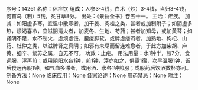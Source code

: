 序号：14261
名称：休疟饮
组成：人参3-4钱，白术（炒）3-4钱，当归3-4钱，何首乌（制）5钱，炙甘草8分。
出处：《景岳全书》卷五十一。
主治：疟疾。
加减：如阳虚多寒，宜温中散寒者，加干姜、肉桂之类，甚者或加制附子；如阴虚多热，烦渴喜冷，宜滋阴清火者，加麦冬、生地、芍药；甚者加知母，或加黄芩；如肾阴不足，水不制火，虚烦虚馁，腰痠脚软，或脾虚痞闷者，加熟地、枸杞、山药、杜仲之类，以滋脾肾之真阴；如邪有未尽而留连难愈者，于此方加柴胡、麻黄、细辛、紫苏之属，自无不可。
功效：止疟。
用法用量：水1钟半，煎7分，食远服，滓再煎；或用阴阳水各1钟，煎1钟，滓亦如之，俱露1宿，次早温服1钟，饭后食远再服1钟。如气血多滞者，或用酒、水各1钟煎服；或服药后饮酒数杯亦可。
制备方法：None
临床应用：None
各家论述：None
用药禁忌：None
附注：None
